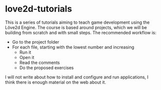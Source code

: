# love2d-tutorials


This is a series of tutorials aiming to teach game development using the Löve2d Engine.
The course is based around projects, which we will be building from scratch and with small steps.
The recommended workflow is:
  * Go to the project folder
  * For each file, starting with the lowest number and increasing
    * Run it
    * Open it
    * Read the comments
    * Do the proposed exercises 

I will not write about how to install and configure and run applications, I think there is enough material on the web about it. 

